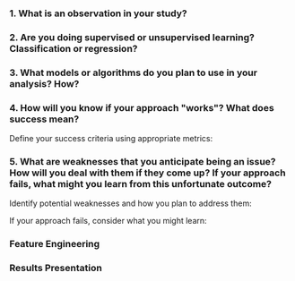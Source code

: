 ### 1. What is an observation in your study?

### 2. Are you doing supervised or unsupervised learning? Classification or regression?

### 3. What models or algorithms do you plan to use in your analysis? How?

### 4. How will you know if your approach "works"? What does success mean?
Define your success criteria using appropriate metrics:

### 5. What are weaknesses that you anticipate being an issue? How will you deal with them if they come up? If your approach fails, what might you learn from this unfortunate outcome?
Identify potential weaknesses and how you plan to address them:

If your approach fails, consider what you might learn:

### Feature Engineering

### Results Presentation
